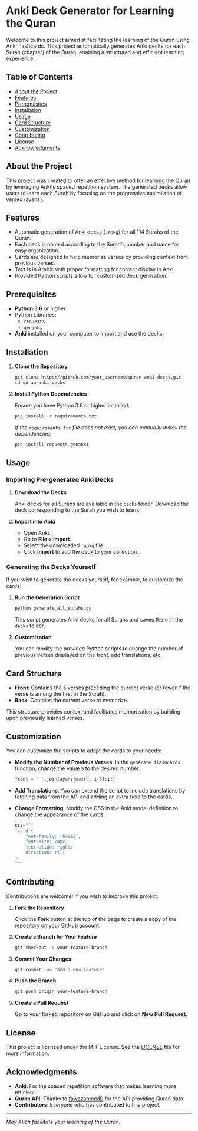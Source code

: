 # Anki Deck Generator for Learning the Quran

Welcome to this project aimed at facilitating the learning of the Quran using Anki flashcards. This project automatically generates Anki decks for each Surah (chapter) of the Quran, enabling a structured and efficient learning experience.

## Table of Contents

- [About the Project](#about-the-project)
- [Features](#features)
- [Prerequisites](#prerequisites)
- [Installation](#installation)
- [Usage](#usage)
- [Card Structure](#card-structure)
- [Customization](#customization)
- [Contributing](#contributing)
- [License](#license)
- [Acknowledgments](#acknowledgments)

## About the Project

This project was created to offer an effective method for learning the Quran by leveraging Anki's spaced repetition system. The generated decks allow users to learn each Surah by focusing on the progressive assimilation of verses (ayahs).

## Features

- Automatic generation of Anki decks (`.apkg`) for all 114 Surahs of the Quran.
- Each deck is named according to the Surah's number and name for easy organization.
- Cards are designed to help memorize verses by providing context from previous verses.
- Text is in Arabic with proper formatting for correct display in Anki.
- Provided Python scripts allow for customized deck generation.

## Prerequisites

- **Python 3.6** or higher
- Python Libraries:
  - `requests`
  - `genanki`
- **Anki** installed on your computer to import and use the decks.

## Installation

1. **Clone the Repository**

   ```bash
   git clone https://github.com/your_username/quran-anki-decks.git
   cd quran-anki-decks
   ```

2. **Install Python Dependencies**

   Ensure you have Python 3.6 or higher installed.

   ```bash
   pip install -r requirements.txt
   ```

   *If the `requirements.txt` file does not exist, you can manually install the dependencies:*

   ```bash
   pip install requests genanki
   ```

## Usage

### Importing Pre-generated Anki Decks

1. **Download the Decks**

   Anki decks for all Surahs are available in the `decks` folder. Download the deck corresponding to the Surah you wish to learn.

2. **Import into Anki**

   - Open Anki.
   - Go to **File > Import**.
   - Select the downloaded `.apkg` file.
   - Click **Import** to add the deck to your collection.

### Generating the Decks Yourself

If you wish to generate the decks yourself, for example, to customize the cards:

1. **Run the Generation Script**

   ```bash
   python generate_all_surahs.py
   ```

   This script generates Anki decks for all Surahs and saves them in the `decks` folder.

2. **Customization**

   You can modify the provided Python scripts to change the number of previous verses displayed on the front, add translations, etc.

## Card Structure

- **Front**: Contains the 5 verses preceding the current verse (or fewer if the verse is among the first in the Surah).
- **Back**: Contains the current verse to memorize.

This structure provides context and facilitates memorization by building upon previously learned verses.

## Customization

You can customize the scripts to adapt the cards to your needs:

- **Modify the Number of Previous Verses**: In the `generate_flashcards` function, change the value `5` to the desired number.

  ```python
  front = ' '.join(ayahs[max(0, i-5):i])
  ```

- **Add Translations**: You can extend the script to include translations by fetching data from the API and adding an extra field to the cards.

- **Change Formatting**: Modify the CSS in the Anki model definition to change the appearance of the cards.

  ```python
  css="""
  .card {
      font-family: 'Arial';
      font-size: 24px;
      text-align: right;
      direction: rtl;
  }
  """
  ```

## Contributing

Contributions are welcome! If you wish to improve this project:

1. **Fork the Repository**

   Click the **Fork** button at the top of the page to create a copy of the repository on your GitHub account.

2. **Create a Branch for Your Feature**

   ```bash
   git checkout -b your-feature-branch
   ```

3. **Commit Your Changes**

   ```bash
   git commit -am "Add a new feature"
   ```

4. **Push the Branch**

   ```bash
   git push origin your-feature-branch
   ```

5. **Create a Pull Request**

   Go to your forked repository on GitHub and click on **New Pull Request**.

## License

This project is licensed under the MIT License. See the [LICENSE](LICENSE) file for more information.

## Acknowledgments

- **Anki**: For the spaced repetition software that makes learning more efficient.
- **Quran API**: Thanks to [fawazahmed0](https://github.com/fawazahmed0/quran-api) for the API providing Quran data.
- **Contributors**: Everyone who has contributed to this project.

---

*May Allah facilitate your learning of the Quran.*